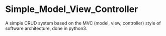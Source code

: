 # Simple_Model_View_Controller
A simple CRUD system based on the MVC (model, view, controller) style of software architecture, done in python3.
